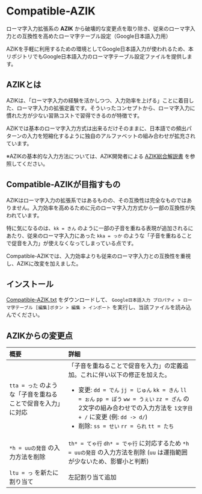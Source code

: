 # Compatible-AZIK

ローマ字入力拡張系の **AZIK** から破壊的な変更点を取り除き、従来のローマ字入力との互換性を高めたローマ字テーブル設定（Google日本語入力用）

AZIKを手軽に利用するための環境としてGoogle日本語入力が使われるため、本リポジトリでもGoogle日本語入力のローマ字テーブル設定ファイルを提供します。

## AZIKとは

AZIKは、「ローマ字入力の経験を活かしつつ、入力効率を上げる」ことに着目した、ローマ字入力の拡張定義です。そういったコンセプトから、ローマ字入力に慣れた方が少ない習熟コストで習得できるのが特徴です。

AZIKでは基本のローマ字入力方式は出来るだけそのままに、日本語での頻出パターンの入力を短縮化するように独自のアルファベットの組み合わせが拡充されています。

※AZIKの基本的な入力方法については、AZIK開発者による [AZIK総合解説書](http://hp.vector.co.jp/authors/VA002116/azik/azikinfo.htm) を参照してください。

## Compatible-AZIKが目指すもの

AZIKはローマ字入力の拡張系ではあるものの、その互換性は完全なものではありません。入力効率を高めるために元のローマ字入力方式から一部の互換性が失われています。

特に気になるのは、`kk = きん` のように一部の子音を重ねる表現が追加されるにあたり、従来のローマ字入力にあった `kka = っか` のような「子音を重ねることで促音を入力」が使えなくなってしまっている点です。

Compatible-AZIKでは、入力効率よりも従来のローマ字入力との互換性を重視し、AZIKに改変を加えました。

## インストール

[Compatible-AZIK.txt](./Compatible-AZIK.txt) をダウンロードして、 `Google日本語入力 プロパティ > ローマ字テーブル [編集]ボタン > 編集 > インポート` を実行し、当該ファイルを読み込んでください。

## AZIKからの変更点

| 概要 | 詳細 |
| :--- | :--- |
| `tta = った` のような「子音を重ねることで促音を入力」に対応 | 「子音を重ねることで促音を入力」の定義追加。これに伴い以下の修正を加えた。<br/><ul><li>変更: `dd = でん` `jj = じゅん` `kk = きん` `ll = ぉん` `pp = ぽう` `ww = うぇい` `zz = ざん` の2文字の組み合わせでの入力方法を `1文字目 + /` に変更 (例: `dd -> d/`)</li><li>削除: `ss = せい` `rr = られ` `tt = たち`</li></ul> |
| `*h = uuの発音` の入力方法を削除 | `th* = てゃ行` `dh* = でゃ行` に対応するため `*h = uuの発音` の入力方法を削除 (`uu` は運指範囲が少ないため、影響小と判断) |
| `ltu = っ` を新たに割り当て | 左記割り当て追加 |
